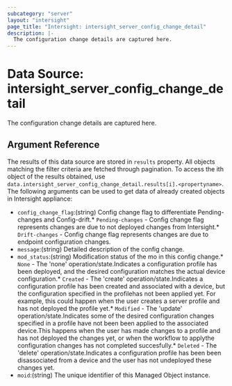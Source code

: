 ```yaml
---
subcategory: "server"
layout: "intersight"
page_title: "Intersight: intersight_server_config_change_detail"
description: |-
  The configuration change details are captured here.
---
```


# Data Source: intersight_server_config_change_detail
The configuration change details are captured here.
## Argument Reference
The results of this data source are stored in `results` property.
All objects matching the filter criteria are fetched through pagination.
To access the ith object of the results obtained, use `data.intersight_server_config_change_detail.results[i].<propertyname>`.
The following arguments can be used to get data of already created objects in Intersight appliance:
* `config_change_flag`:(string) Config change flag to differentiate Pending-changes and Config-drift.* `Pending-changes` - Config change flag represents changes are due to not deployed changes from Intersight.* `Drift-changes` - Config change flag represents changes are due to endpoint configuration changes. 
* `message`:(string) Detailed description of the config change. 
* `mod_status`:(string) Modification status of the mo in this config change.* `None` - The 'none' operation/state.Indicates a configuration profile has been deployed, and the desired configuration matches the actual device configuration.* `Created` - The 'create' operation/state.Indicates a configuration profile has been created and associated with a device, but the configuration specified in the profilehas not been applied yet. For example, this could happen when the user creates a server profile and has not deployed the profile yet.* `Modified` - The 'update' operation/state.Indicates some of the desired configuration changes specified in a profile have not been been applied to the associated device.This happens when the user has made changes to a profile and has not deployed the changes yet, or when the workflow to applythe configuration changes has not completed succesfully.* `Deleted` - The 'delete' operation/state.Indicates a configuration profile has been been disassociated from a device and the user has not undeployed these changes yet. 
* `moid`:(string) The unique identifier of this Managed Object instance. 
 